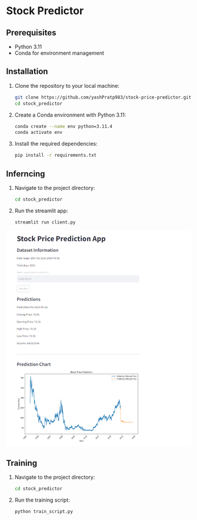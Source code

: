 # Stock Predictor

## Prerequisites

- Python 3.11
- Conda for environment management

## Installation

1. Clone the repository to your local machine:
    ```bash
    git clone https://github.com/yashPratp983/stock-price-predictor.git
    cd stock_predictor
    ```

2. Create a Conda environment with Python 3.11:
    ```bash
    conda create --name env python=3.11.4
    conda activate env
    ```

3. Install the required dependencies:
    ```bash
    pip install -r requirements.txt
    ```

## Inferncing

1. Navigate to the project directory:
    ```bash
    cd stock_predictor
    ```

2. Run the streamlit app:
    ```bash
    streamlit run client.py
    ```
![Stock Predictor App Screenshot](./public/Screenshot%202024-10-07%20003749.png)

## Training
1. Navigate to the project directory:
    ```bash
    cd stock_predictor
    ```

2. Run the training script:
    ```bash
    python train_script.py
    ```